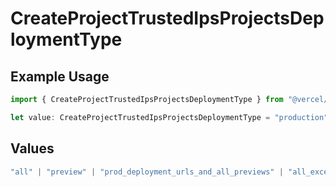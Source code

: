 # CreateProjectTrustedIpsProjectsDeploymentType

## Example Usage

```typescript
import { CreateProjectTrustedIpsProjectsDeploymentType } from "@vercel/sdk/models/createprojectop.js";

let value: CreateProjectTrustedIpsProjectsDeploymentType = "production";
```

## Values

```typescript
"all" | "preview" | "prod_deployment_urls_and_all_previews" | "all_except_custom_domains" | "production"
```